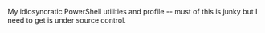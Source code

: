 My idiosyncratic PowerShell utilities and profile -- must of this is junky but I need to get is under source control.